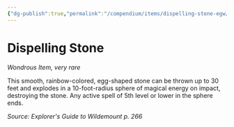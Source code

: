 ```yaml
---
{"dg-publish":true,"permalink":"/compendium/items/dispelling-stone-egw/","tags":["compendium/src/5e/egw","item/rarity/very-rare","item/wondrous"]}
---
```


# Dispelling Stone
*Wondrous Item, very rare*  


This smooth, rainbow-colored, egg-shaped stone can be thrown up to 30 feet and explodes in a 10-foot-radius sphere of magical energy on impact, destroying the stone. Any active spell of 5th level or lower in the sphere ends.

*Source: Explorer's Guide to Wildemount p. 266*